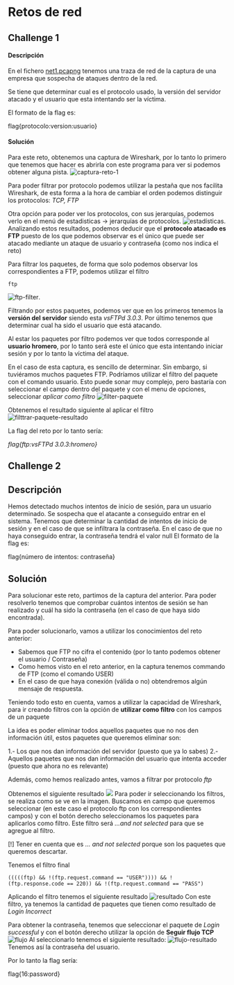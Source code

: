 # Retos de red

## Challenge 1
#### Descripción
En el fichero [net1.pcapng](../assets/net1.pcapng) tenemos una traza de red de la captura de una empresa que sospecha de ataques dentro de la red.

Se tiene que determinar cual es el protocolo usado, la versión del servidor atacado y el usuario que esta intentando ser la víctima.

El formato de la flag es:

flag{protocolo:version:usuario}

#### Solución

Para este reto, obtenemos una captura de Wireshark, por lo tanto lo primero que tenemos que hacer es abrirla con este programa para ver si podemos obtener alguna pista.
![captura-reto-1](../images/redes/reto-1/open-capture.PNG.png)

Para poder filtrar por protocolo podemos utilizar la pestaña que nos facilita Wireshark, de esta forma a la hora de cambiar el orden podemos distinguir los protocolos: _TCP, FTP_

Otra opción para poder ver los protocolos, con sus jerarquías, podemos verlo en el menú de estadisticas -> jerarquías de protocolos.
![estadísticas](../images/redes/reto-1/estadisticas.png).
Analizando estos resultados, podemos deducir que el __protocolo atacado es FTP__ puesto de los que podemos observar es el único que puede ser atacado mediante un ataque de usuario y contraseña (como nos indica el reto)

Para filtrar los paquetes, de forma que solo podemos observar los correspondientes a FTP, podemos utilizar el filtro
```
ftp
```
![ftp-filter](../images/redes/reto-1/ftp-filter.png).

Filtrando por estos paquetes, podemos ver que en los primeros tenemos la __versión del servidor__ siendo esta _vsFTPd 3.0.3_.
Por último tenemos que determinar cual ha sido el usuario que está atacando.

Al estar los paquetes por filtro podemos ver que todos corresponde al __usuario hromero__, por lo tanto será este el único que esta intentando iniciar sesión y por lo tanto la víctima del ataque.

En el caso de esta captura, es sencillo de determinar. Sin embargo, si tuviéramos muchos paquetes FTP. Podríamos utilizar el filtro del paquete con el comando usuario. 
Esto puede sonar muy complejo, pero bastaría con seleccionar el campo dentro del paquete y con el menu de opciones, seleccionar _aplicar como filtro_
![filter-paquete](../images/redes/reto-1/filter-user.png)

Obtenemos el resultado siguiente al aplicar el filtro
![filttrar-paquete-resultado](../images/redes/reto-1/filter-result.png)

La flag del reto por lo tanto sería:

_flag{ftp:vsFTPd 3.0.3:hromero}_

## Challenge 2

## Descripción

Hemos detectado muchos intentos de inicio de sesión, para un usuario determinado. Se sospecha que el atacante a conseguido entrar en el sistema. Tenemos que determinar la cantidad de intentos de inicio de sesión y en el caso de que se infiltrara la contraseña. En el caso de que no haya conseguido entrar, la contraseña tendrá el valor null El formato de la flag es:

flag{número de intentos: contraseña}

## Solución

Para solucionar este reto, partimos de la captura del anterior. Para poder resolverlo tenemos que comprobar cuántos intentos de sesión se han realizado y cuál ha sido la contraseña (en el caso de que haya sido encontrada).

Para poder solucionarlo, vamos a utilizar los conocimientos del reto anterior:
* Sabemos que FTP no cifra el contenido (por lo tanto podemos obtener el usuario / Contraseña)
* Como hemos visto en el reto anterior, en la captura tenemos commando de FTP (como el comando USER)
* En el caso de que haya conexión (válida o no) obtendremos algún mensaje de respuesta.

Teniendo todo esto en cuenta, vamos a utilizar la capacidad de Wireshark, para ir creando filtros con la opción de __utilizar como filtro__ con los campos de un paquete

La idea es poder eliminar todos aquellos paquetes que no nos den información útil, estos paquetes que queremos eliminar son:

1.- Los que nos dan información del servidor (puesto que ya lo sabes)
2.- Aquellos paquetes que nos dan información del usuario que intenta acceder (puesto que ahora no es relevante)

Además, como hemos realizado antes, vamos a filtrar por protocolo _ftp_

Obtenemos el siguiente resultado
![](../images/redes/reto-2/and-not-filter.png)
Para poder ir seleccionando los filtros, se realiza como se ve en la imagen. Buscamos en campo que queremos seleccionar (en este caso el protocolo ftp con los correspondientes campos) y con el botón derecho seleccionamos los paquetes para aplicarlos como filtro. Este filtro será _...and not selected_ para que se agregue al filtro.

[!] Tener en cuenta que es _... and not selected_ porque son los paquetes que queremos descartar.

Tenemos el filtro final
```
(((((ftp) && !(ftp.request.command == "USER")))) && !(ftp.response.code == 220)) && !(ftp.request.command == "PASS")
```
Aplicando el filtro tenemos el siguiente resultado
![resultado](../images/redes/reto-2/result-filter.png)
Con este filtro, ya tenemos la cantidad de paquetes que tienen como resultado de _Login Incorrect_

Para obtener la contraseña, tenemos que seleccionar el paquete de _Login successful_ y con el botón derecho utilizar la opción de __Seguir flujo TCP__
![flujo](../images/redes/reto-2/flujo1.png)
Al seleccionarlo tenemos el siguiente resultado:
![flujo-resultado](../images/redes/reto-2/flujo2.png)
Tenemos así la contraseña del usuario.

Por lo tanto la flag sería:

flag{16:password}

